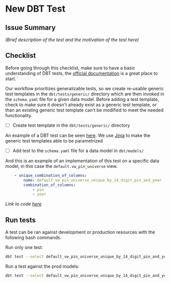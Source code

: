 # New DBT Test

## Issue Summary

_(Brief description of the test and the motivation of the test here)_

## Checklist

Before going through this checklist, make sure to have a basic understanding of DBT tests,
the [official documentation](https://docs.getdbt.com/docs/build/data-tests) is a great place to start.

Our workflow prioritizes generalizable tests, so we create re-usable generic test templates in the `dbt/tests/generic/` directory which are then
invoked in the `schema.yaml` file for a given data model. Before adding a test template, check to make sure it doesn't already exist as a generic test template, or than
an existing generic test template can't be modified to meet the needed functionality.

- [ ] Create test template in the `dbt/tests/generic/` directory  

An example of a DBT test can be seen [here](https://github.com/ccao-data/data-architecture/blob/master/dbt/tests/generic/test_unique_combination_of_columns.sql).
We use [Jinja](https://jinja.palletsprojects.com/en/3.1.x/templates/) to make the generic test templates able to be parametrized

- [ ] Add test to the `schema.yaml` file for a data model in `dbt/models/`  

And this is an example of an implementation of this test on a specific data model, in this case the `default.vw_pin_universe` view.

```yaml
    - unique_combination_of_columns:
        name: default_vw_pin_universe_unique_by_14_digit_pin_and_year
        combination_of_columns:
            - pin
            - year
```

_Link to code [here](https://github.com/ccao-data/data-architecture/blob/66ad8159bcb3d96dcdc62b7355f8fbce64affc78/dbt/models/default/schema/default.vw_pin_universe.yml#L248-L252)_

## Run tests

A test can be ran against development or production resources with the following bash commands.

Run only one test:

```bash
dbt test --select default_vw_pin_universe_unique_by_14_digit_pin_and_year
```

Run a test against the prod models:

```bash
dbt test --select default_vw_pin_universe_unique_by_14_digit_pin_and_year --target prod
```
